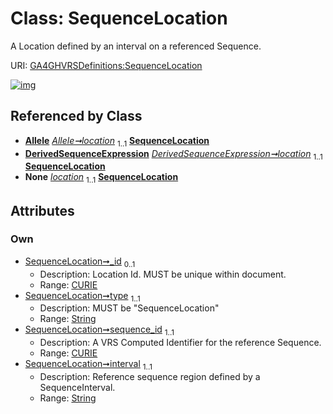 
# Class: SequenceLocation


A Location defined by an interval on a referenced Sequence.

URI: [GA4GHVRSDefinitions:SequenceLocation](GA4GHVRSDefinitionsSequenceLocation)


[![img](https://yuml.me/diagram/nofunky;dir:TB/class/[CURIE]<sequence_id%201..1-++[SequenceLocation&#124;type:string;interval:string],[CURIE]<_id%200..1-++[SequenceLocation],[Allele]++-%20location%201..1>[SequenceLocation],[DerivedSequenceExpression]++-%20location%201..1>[SequenceLocation],[Allele]++-%20location(i)%201..1>[SequenceLocation],[DerivedSequenceExpression]++-%20location(i)%201..1>[SequenceLocation],[DerivedSequenceExpression],[CURIE],[Allele])](https://yuml.me/diagram/nofunky;dir:TB/class/[CURIE]<sequence_id%201..1-++[SequenceLocation&#124;type:string;interval:string],[CURIE]<_id%200..1-++[SequenceLocation],[Allele]++-%20location%201..1>[SequenceLocation],[DerivedSequenceExpression]++-%20location%201..1>[SequenceLocation],[Allele]++-%20location(i)%201..1>[SequenceLocation],[DerivedSequenceExpression]++-%20location(i)%201..1>[SequenceLocation],[DerivedSequenceExpression],[CURIE],[Allele])

## Referenced by Class

 *  **[Allele](Allele.md)** *[Allele➞location](Allele_location.md)*  <sub>1..1</sub>  **[SequenceLocation](SequenceLocation.md)**
 *  **[DerivedSequenceExpression](DerivedSequenceExpression.md)** *[DerivedSequenceExpression➞location](DerivedSequenceExpression_location.md)*  <sub>1..1</sub>  **[SequenceLocation](SequenceLocation.md)**
 *  **None** *[location](location.md)*  <sub>1..1</sub>  **[SequenceLocation](SequenceLocation.md)**

## Attributes


### Own

 * [SequenceLocation➞_id](SequenceLocation__id.md)  <sub>0..1</sub>
     * Description: Location Id. MUST be unique within document.
     * Range: [CURIE](CURIE.md)
 * [SequenceLocation➞type](SequenceLocation_type.md)  <sub>1..1</sub>
     * Description: MUST be "SequenceLocation"
     * Range: [String](types/String.md)
 * [SequenceLocation➞sequence_id](SequenceLocation_sequence_id.md)  <sub>1..1</sub>
     * Description: A VRS Computed Identifier for the reference Sequence.
     * Range: [CURIE](CURIE.md)
 * [SequenceLocation➞interval](SequenceLocation_interval.md)  <sub>1..1</sub>
     * Description: Reference sequence region defined by a SequenceInterval.
     * Range: [String](types/String.md)
